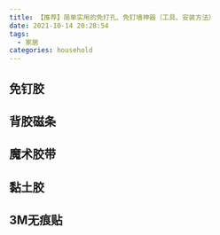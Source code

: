 ```yaml
---
title: 【推荐】简单实用的免打孔、免钉墙神器（工具、安装方法）
date: 2021-10-14 20:28:54
tags:
  - 家居
categories: household
---
```






## 免钉胶 



## 背胶磁条



## 魔术胶带



## 黏土胶



## 3M无痕贴